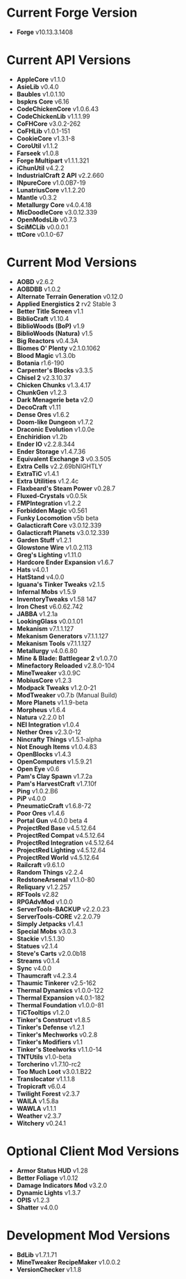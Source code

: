 Current Forge Version
=
- **Forge** v10.13.3.1408

Current API Versions
=
- **AppleCore** v1.1.0
- **AsieLib** v0.4.0
- **Baubles** v1.0.1.10
- **bspkrs Core** v6.16
- **CodeChickenCore** v1.0.6.43
- **CodeChickenLib** v1.1.1.99
- **CoFHCore** v3.0.2-262
- **CoFHLib** v1.0.1-151
- **CookieCore** v1.3.1-8
- **CoroUtil** v1.1.2
- **Farseek** v1.0.8
- **Forge Multipart** v1.1.1.321
- **iChunUtil** v4.2.2
- **IndustrialCraft 2 API** v2.2.660
- **INpureCore** v1.0.0B7-19
- **LunatriusCore** v1.1.2.20
- **Mantle** v0.3.2
- **Metallurgy Core** v4.0.4.18
- **MicDoodleCore** v3.0.12.339
- **OpenModsLib** v0.7.3
- **SciMCLib** v0.0.0.1
- **ttCore** v0.1.0-67

Current Mod Versions
=
- **AOBD** v2.6.2
- **AOBDBB** v1.0.2
- **Alternate Terrain Generation** v0.12.0
- **Applied Energistics 2** rv2 Stable 3
- **Better Title Screen** v1.1
- **BiblioCraft** v1.10.4
- **BiblioWoods (BoP)** v1.9
- **BiblioWoods (Natura)** v1.5
- **Big Reactors** v0.4.3A
- **Biomes O' Plenty** v2.1.0.1062
- **Blood Magic** v1.3.0b
- **Botania** r1.6-190
- **Carpenter's Blocks** v3.3.5
- **Chisel 2** v2.3.10.37
- **Chicken Chunks** v1.3.4.17
- **ChunkGen** v1.2.3
- **Dark Menagerie beta** v2.0
- **DecoCraft** v1.11
- **Dense Ores** v1.6.2
- **Doom-like Dungeon** v1.7.2
- **Draconic Evolution** v1.0.0e
- **Enchiridion** v1.2b
- **Ender IO** v2.2.8.344
- **Ender Storage** v1.4.7.36
- **Equivalent Exchange 3** v0.3.505
- **Extra Cells** v2.2.69bNIGHTLY
- **ExtraTiC** v1.4.1
- **Extra Utilities** v1.2.4c
- **Flaxbeard's Steam Power** v0.28.7
- **Fluxed-Crystals** v0.0.5k
- **FMPIntegration** v1.2.2
- **Forbidden Magic** v0.561
- **Funky Locomotion** v5b beta
- **Galacticraft Core** v3.0.12.339
- **Galacticraft Planets** v3.0.12.339
- **Garden Stuff** v1.2.1
- **Glowstone Wire** v1.0.2.113
- **Greg's Lighting** v1.11.0
- **Hardcore Ender Expansion** v1.6.7
- **Hats** v4.0.1
- **HatStand** v4.0.0
- **Iguana's Tinker Tweaks** v2.1.5
- **Infernal Mobs** v1.5.9
- **InventoryTweaks** v1.58 147
- **Iron Chest** v6.0.62.742
- **JABBA** v1.2.1a
- **LookingGlass** v0.0.1.01
- **Mekanism** v7.1.1.127
- **Mekanism Generators** v7.1.1.127
- **Mekanism Tools** v7.1.1.127
- **Metallurgy** v4.0.6.80
- **Mine & Blade: Battlegear 2** v1.0.7.0
- **Minefactory Reloaded** v2.8.0-104
- **MineTweaker** v3.0.9C
- **MobiusCore** v1.2.3
- **Modpack Tweaks** v1.2.0-21
- **ModTweaker** v0.7.b (Manual Build)
- **More Planets** v1.1.9-beta
- **Morpheus** v1.6.4
- **Natura** v2.2.0 b1
- **NEI Integration** v1.0.4
- **Nether Ores** v2.3.0-12
- **Nincrafty Things** v1.5.1-alpha
- **Not Enough Items** v1.0.4.83
- **OpenBlocks** v1.4.3
- **OpenComputers** v1.5.9.21
- **Open Eye** v0.6
- **Pam's Clay Spawn** v1.7.2a
- **Pam's HarvestCraft** v1.7.10f
- **Ping** v1.0.2.B6
- **PiP** v4.0.0
- **PneumaticCraft** v1.6.8-72
- **Poor Ores** v1.4.6
- **Portal Gun** v4.0.0 beta 4
- **ProjectRed Base** v4.5.12.64
- **ProjectRed Compat** v4.5.12.64
- **ProjectRed Integration** v4.5.12.64
- **ProjectRed Lighting** v4.5.12.64
- **ProjectRed World** v4.5.12.64
- **Railcraft** v9.6.1.0
- **Random Things** v2.2.4
- **RedstoneArsenal** v1.1.0-80
- **Reliquary** v1.2.257
- **RFTools** v2.82
- **RPGAdvMod** v1.0.0
- **ServerTools-BACKUP** v2.2.0.23
- **ServerTools-CORE** v2.2.0.79
- **Simply Jetpacks** v1.4.1
- **Special Mobs** v3.0.3
- **Stackie** v1.5.1.30
- **Statues** v2.1.4
- **Steve's Carts** v2.0.0b18
- **Streams** v0.1.4
- **Sync** v4.0.0
- **Thaumcraft** v4.2.3.4
- **Thaumic Tinkerer** v2.5-162
- **Thermal Dynamics** v1.0.0-122
- **Thermal Expansion** v4.0.1-182
- **Thermal Foundation** v1.0.0-81
- **TiCTooltips** v1.2.0
- **Tinker's Construct** v1.8.5
- **Tinker's Defense** v1.2.1
- **Tinker's Mechworks** v0.2.8
- **Tinker's Modifiers** v1.1
- **Tinker's Steelworks** v1.1.0-14
- **TNTUtils** v1.0-beta
- **Torcherino** v1.7.10-rc2
- **Too Much Loot** v3.0.1.B22
- **Translocator** v1.1.1.8
- **Tropicraft** v6.0.4
- **Twilight Forest** v2.3.7
- **WAILA** v1.5.8a
- **WAWLA** v1.1.1
- **Weather** v2.3.7
- **Witchery** v0.24.1
 
Optional Client Mod Versions
=
- **Armor Status HUD** v1.28
- **Better Foliage** v1.0.12
- **Damage Indicators Mod** v3.2.0
- **Dynamic Lights** v1.3.7
- **OPIS** v1.2.3
- **Shatter** v4.0.0

Development Mod Versions
=
- **BdLib** v1.7.1.71
- **MineTweaker RecipeMaker** v1.0.0.2
- **VersionChecker** v1.1.8
